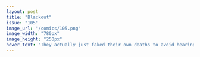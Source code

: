 ```yaml
---
layout: post
title: "Blackout"
issue: "105"
image_url: "/comics/105.png"
image_width: "780px"
image_height: "250px"
hover_text: "They actually just faked their own deaths to avoid hearing the rest of the story."
---
```


